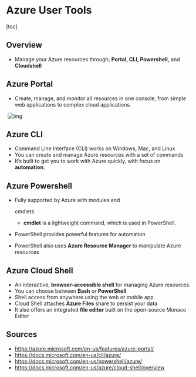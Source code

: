 # Azure User Tools

[toc]

## Overview

- Manage your Azure resources through; **Portal, CLI, Powershell,** and **Cloudshell**

## Azure Portal

- Create, manage, and monitor all resources in one console, from simple web applications to complex cloud applications.

​          ![img](https://pocket-image-cache.com//filters:no_upscale()/https%3A%2F%2Fk2y3h8q6.stackpathcdn.com%2Fwp-content%2Fuploads%2F2020%2F08%2FAzure-User-Tools.png)                            

## Azure CLI

- Command Line Interface (CLI) works on Windows, Mac, and Linux
- You can create and manage Azure resources with a set of commands
- It’s built to get you to work with Azure quickly, with focus on **automation**.

## Azure Powershell

- Fully supported by Azure with modules and

  cmdlets

  - **cmdlet** is a lightweight command, which is used in PowerShell.

- PowerShell provides powerful features for automation

- PowerShell also uses **Azure Resource Manager** to manipulate Azure resources

## Azure Cloud Shell

- An interactive, **browser-accessible shell** for managing Azure resources.
- You can choose between **Bash** or **PowerShell**
- Shell access from anywhere using the web or mobile app
- Cloud Shell attaches **Azure Files** share to persist your data
- It also offers an integrated **file editor** built on the open-source Monaco Editor

## Sources

- https://azure.microsoft.com/en-us/features/azure-portal/   
- https://docs.microsoft.com/en-us/cli/azure/   
- https://docs.microsoft.com/en-us/powershell/azure/   
- https://docs.microsoft.com/en-us/azure/cloud-shell/overview